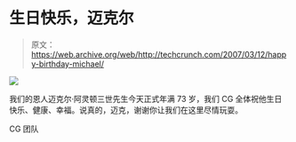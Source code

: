 # 生日快乐，迈克尔

> 原文：<https://web.archive.org/web/http://techcrunch.com/2007/03/12/happy-birthday-michael/>

![](img/a9b3be7166dfb798041228413fcba5e1.png)

我们的恩人迈克尔·阿灵顿三世先生今天正式年满 73 岁，我们 CG 全体祝他生日快乐、健康、幸福。说真的，迈克，谢谢你让我们在这里尽情玩耍。

CG 团队